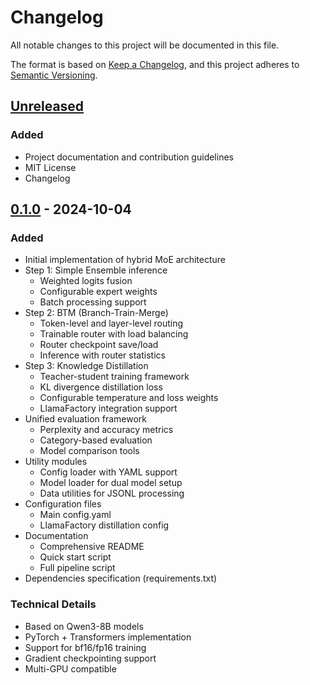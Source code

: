 # Changelog

All notable changes to this project will be documented in this file.

The format is based on [Keep a Changelog](https://keepachangelog.com/en/1.0.0/),
and this project adheres to [Semantic Versioning](https://semver.org/spec/v2.0.0.html).

## [Unreleased]

### Added
- Project documentation and contribution guidelines
- MIT License
- Changelog

## [0.1.0] - 2024-10-04

### Added
- Initial implementation of hybrid MoE architecture
- Step 1: Simple Ensemble inference
  - Weighted logits fusion
  - Configurable expert weights
  - Batch processing support
- Step 2: BTM (Branch-Train-Merge)
  - Token-level and layer-level routing
  - Trainable router with load balancing
  - Router checkpoint save/load
  - Inference with router statistics
- Step 3: Knowledge Distillation
  - Teacher-student training framework
  - KL divergence distillation loss
  - Configurable temperature and loss weights
  - LlamaFactory integration support
- Unified evaluation framework
  - Perplexity and accuracy metrics
  - Category-based evaluation
  - Model comparison tools
- Utility modules
  - Config loader with YAML support
  - Model loader for dual model setup
  - Data utilities for JSONL processing
- Configuration files
  - Main config.yaml
  - LlamaFactory distillation config
- Documentation
  - Comprehensive README
  - Quick start script
  - Full pipeline script
- Dependencies specification (requirements.txt)

### Technical Details
- Based on Qwen3-8B models
- PyTorch + Transformers implementation
- Support for bf16/fp16 training
- Gradient checkpointing support
- Multi-GPU compatible

[Unreleased]: https://github.com/lxsabrina/sop_llm_mmoe/compare/v0.1.0...HEAD
[0.1.0]: https://github.com/lxsabrina/sop_llm_mmoe/releases/tag/v0.1.0
